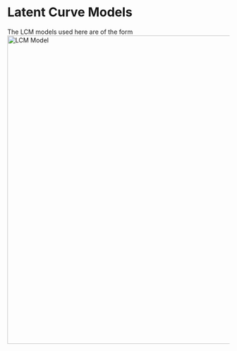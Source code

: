 
Latent Curve Models
========================================================


The LCM models used here are of the form
<img link src="./figure_rmd/LCM_specification.png" alt="LCM Model" style="width:700px;"/>  
